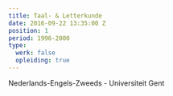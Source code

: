 ```yaml
---
title: Taal- & Letterkunde
date: 2016-09-22 13:35:00 Z
position: 1
period: 1996-2000
type:
  werk: false
  opleiding: true
---
```


Nederlands-Engels-Zweeds - Universiteit Gent 